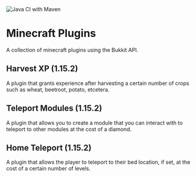 ![Java CI with Maven](https://github.com/JasonMacKeigan/mcplugins/workflows/Java%20CI%20with%20Maven/badge.svg?event=push)

# Minecraft Plugins
A collection of minecraft plugins using the Bukkit API. 

## Harvest XP (1.15.2)
A plugin that grants experience after harvesting a certain number of crops such as wheat, beetroot, potato, etcetera.

## Teleport Modules (1.15.2)
A plugin that allows you to create a module that you can interact with to teleport to other modules at the cost of a diamond.

## Home Teleport (1.15.2)
A plugin that allows the player to teleport to their bed location, if set, at the cost of a certain number of levels.
